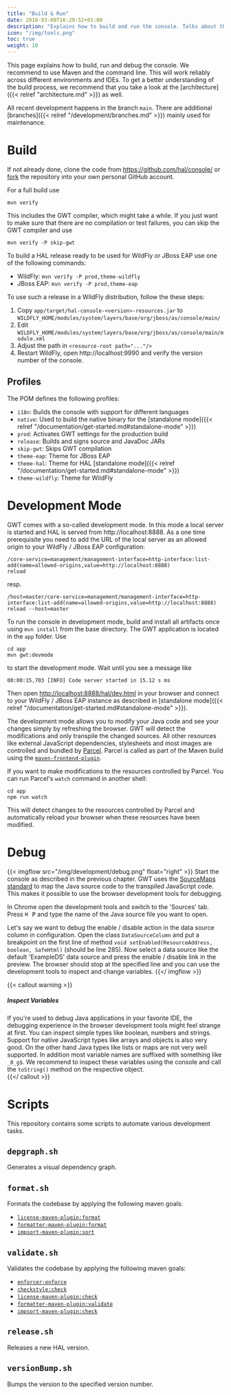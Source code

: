 ```yaml
---
title: "Build & Run"
date: 2018-03-08T16:29:52+01:00
description: "Explains how to build and run the console. Talks about the prerequisites and what is necessary to debug the codebase."
icon: "/img/tools.png"
toc: true
weight: 10
---
```

This page explains how to build, run and debug the console. We recommend to use Maven and the command line. This will work reliably across different environments and IDEs. To get a better understanding of the build process, we recommend that you take a look at the [architecture]({{< relref "architecture.md" >}}) as well. 

All recent development happens in the branch `main`. There are additional [branches]({{< relref "/development/branches.md" >}}) mainly used for maintenance. 

# Build

If not already done, clone the code from https://github.com/hal/console/ or [fork](https://github.com/hal/console/fork) the repository into your own personal GitHub account.

For a full build use

```shell
mvn verify
``` 

This includes the GWT compiler, which might take a while. If you just want to make sure that there are no compilation or test failures, you can skip the GWT compiler and use

```shell
mvn verify -P skip-gwt
``` 

To build a HAL release ready to be used for WildFly or JBoss EAP use one of the following commands:

- WildFly: `mvn verify -P prod,theme-wildfly`
- JBoss EAP: `mvn verify -P prod,theme-eap`

To use such a release in a WildFly distribution, follow the these steps:

1. Copy `app/target/hal-console-<version>-resources.jar` to `WILDFLY_HOME/modules/system/layers/base/org/jboss/as/console/main/`
2. Edit `WILDFLY_HOME/modules/system/layers/base/org/jboss/as/console/main/module.xml`
3. Adjust the path in `<resource-root path="..."/>`
4. Restart WildFly, open http://localhost:9990 and verify the version number of the console. 

## Profiles

The POM defines the following profiles:

- `i18n`: Builds the console with support for different languages
- `native`: Used to build the native binary for the [standalone mode]({{< relref "/documentation/get-started.md#standalone-mode" >}})
- `prod`: Activates GWT settings for the production build
- `release`: Builds and signs source and JavaDoc JARs
- `skip-gwt`: Skips GWT compilation
- `theme-eap`: Theme for JBoss EAP
- `theme-hal`: Theme for HAL [standalone mode]({{< relref "/documentation/get-started.md#standalone-mode" >}})
- `theme-wildfly`: Theme for WildFly

# Development Mode

GWT comes with a so-called development mode. In this mode a local server is started and HAL is served from http://localhost:8888. As a one time prerequisite you need to add the URL of the local server as an allowed origin to your WildFly / JBoss EAP configuration:

```shell
/core-service=management/management-interface=http-interface:list-add(name=allowed-origins,value=http://localhost:8888)
reload
```

resp.

```shell
/host=master/core-service=management/management-interface=http-interface:list-add(name=allowed-origins,value=http://localhost:8888)
reload --host=master
``` 

To run the console in development mode, build and install all artifacts once using `mvn install` from the base directory. The GWT application is located in the `app` folder. Use

```shell
cd app
mvn gwt:devmode
```

to start the development mode. Wait until you see a message like

```
00:00:15,703 [INFO] Code server started in 15.12 s ms
```

Then open [http://localhost:8888/hal/dev.html](http://localhost:8888/hal/dev.html) in your browser and connect to your WildFly / JBoss EAP instance as described in [standalone mode]({{< relref "/documentation/get-started.md#standalone-mode" >}}).

The development mode allows you to modify your Java code and see your changes simply by refreshing the browser. GWT will detect the modifications and only transpile the changed sources. All other resources like external JavaScript dependencies, stylesheets and most images are controlled and bundled by [Parcel](https://parceljs.org/). Parcel is called as part of the Maven build using the [`maven-frontend-plugin`](https://github.com/eirslett/frontend-maven-plugin). 

If you want to make modifications to the resources controlled by Parcel. You can run Parcel's `watch` command in another shell:

```shell
cd app
npm run watch
```

This will detect changes to the resources controlled by Parcel and automatically reload your browser when these resources have been modified. 

# Debug

{{< imgflow src="/img/development/debug.png" float="right" >}}
Start the console as described in the previous chapter. GWT uses the [SourceMaps standard](https://docs.google.com/document/d/1U1RGAehQwRypUTovF1KRlpiOFze0b-_2gc6fAH0KY0k/edit?usp=sharing) to map the Java source code to the transpiled JavaScript code. This makes it possible to use the browser development tools for debugging.

In Chrome open the development tools and switch to the 'Sources' tab. Press <kbd>⌘ P</kbd> and type the name of the Java source file you want to open. 

Let's say we want to debug the enable / disable action in the data source column in configuration. Open the class `DataSourceColumn` and put a breakpoint on the first line of method `void setEnabled(ResourceAddress, boolean, SafeHtml)` (should be line 285). Now select a data source like the default 'ExampleDS' data source and press the enable / disable link in the preview. The browser should stop at the specified line and you can use the development tools to inspect and change variables. 
{{</ imgflow >}}

{{< callout warning >}}
##### Inspect Variables

If you're used to debug Java applications in your favorite IDE, the debugging experience in the browser development tools might feel strange at first. You can inspect simple types like boolean, numbers and strings. Support for native JavaScript types like arrays and objects is also very good. On the other hand Java types like lists or maps are not very well supported. In addition most variable names are suffixed with something like `_0_g$`. We recommend to inspect these variables using the console and call the `toString()` method on the respective object.    
{{</ callout >}}

# Scripts

This repository contains some scripts to automate various development tasks.

## `depgraph.sh`

Generates a visual dependency graph.

## `format.sh`

Formats the codebase by applying the following maven goals:

- [`license-maven-plugin:format`](https://mycila.carbou.me/license-maven-plugin/#goals)
- [`formatter-maven-plugin:format`](https://code.revelc.net/formatter-maven-plugin/format-mojo.html)
- [`impsort-maven-plugin:sort`](https://code.revelc.net/impsort-maven-plugin/sort-mojo.html)

## `validate.sh`

Validates the codebase by applying the following maven goals:

- [`enforcer:enforce`](https://maven.apache.org/enforcer/maven-enforcer-plugin/enforce-mojo.html)
- [`checkstyle:check`](https://maven.apache.org/plugins/maven-checkstyle-plugin/check-mojo.html)
- [`license-maven-plugin:check`](https://mycila.carbou.me/license-maven-plugin/#goals)
- [`formatter-maven-plugin:validate`](https://code.revelc.net/formatter-maven-plugin/validate-mojo.html)
- [`impsort-maven-plugin:check`](https://code.revelc.net/impsort-maven-plugin/check-mojo.html)

## `release.sh`

Releases a new HAL version.

## `versionBump.sh`

Bumps the version to the specified version number.
